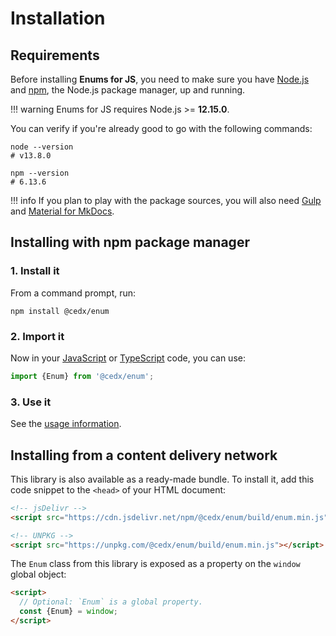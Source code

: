 # Installation

## Requirements
Before installing **Enums for JS**, you need to make sure you have [Node.js](https://nodejs.org)
and [npm](https://www.npmjs.com), the Node.js package manager, up and running.

!!! warning
    Enums for JS requires Node.js >= **12.15.0**.
    
You can verify if you're already good to go with the following commands:

```shell
node --version
# v13.8.0

npm --version
# 6.13.6
```

!!! info
    If you plan to play with the package sources, you will also need
    [Gulp](https://gulpjs.com) and [Material for MkDocs](https://squidfunk.github.io/mkdocs-material).

## Installing with npm package manager

### 1. Install it
From a command prompt, run:

```shell
npm install @cedx/enum
```

### 2. Import it
Now in your [JavaScript](https://developer.mozilla.org/en-US/docs/Web/JavaScript) or [TypeScript](https://www.typescriptlang.org) code, you can use:

```js
import {Enum} from '@cedx/enum';
```

### 3. Use it
See the [usage information](usage/javascript.md).

## Installing from a content delivery network
This library is also available as a ready-made bundle.
To install it, add this code snippet to the `<head>` of your HTML document:

```html
<!-- jsDelivr -->
<script src="https://cdn.jsdelivr.net/npm/@cedx/enum/build/enum.min.js"></script>

<!-- UNPKG -->
<script src="https://unpkg.com/@cedx/enum/build/enum.min.js"></script>
```

The `Enum` class from this library is exposed as a property on the `window` global object:

```html
<script>
  // Optional: `Enum` is a global property.
  const {Enum} = window;
</script>
```
